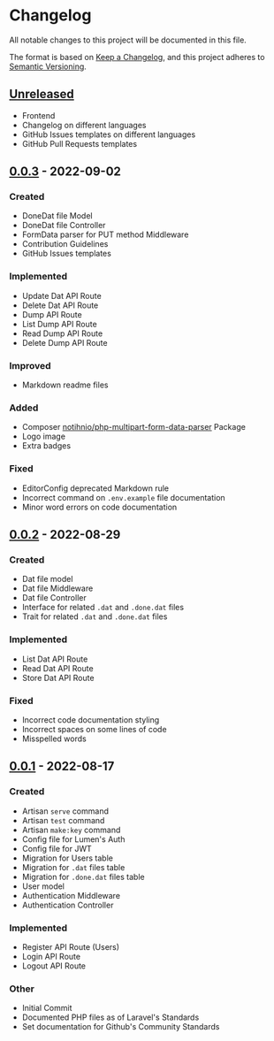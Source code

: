 # Changelog

All notable changes to this project will be documented in this file.

The format is based on [Keep a Changelog](https://keepachangelog.com/en/1.0.0/),
and this project adheres to [Semantic Versioning](https://semver.org/spec/v2.0.0.html).

## [Unreleased]

- Frontend
- Changelog on different languages
- GitHub Issues templates on different languages
- GitHub Pull Requests templates

## [0.0.3] - 2022-09-02

### Created

- DoneDat file Model
- DoneDat file Controller
- FormData parser for PUT method Middleware
- Contribution Guidelines
- GitHub Issues templates

### Implemented

- Update Dat API Route
- Delete Dat API Route
- Dump API Route
- List Dump API Route
- Read Dump API Route
- Delete Dump API Route

### Improved

- Markdown readme files

### Added

- Composer [notihnio/php-multipart-form-data-parser] Package
- Logo image
- Extra badges

### Fixed

- EditorConfig deprecated Markdown rule
- Incorrect command on `.env.example` file documentation
- Minor word errors on code documentation

## [0.0.2] - 2022-08-29

### Created

- Dat file model
- Dat file Middleware
- Dat file Controller
- Interface for related `.dat` and `.done.dat` files
- Trait for related `.dat` and `.done.dat` files

### Implemented

- List Dat API Route
- Read Dat API Route
- Store Dat API Route

### Fixed

- Incorrect code documentation styling
- Incorrect spaces on some lines of code
- Misspelled words

## [0.0.1] - 2022-08-17

### Created

- Artisan `serve` command
- Artisan `test` command
- Artisan `make:key` command
- Config file for Lumen's Auth
- Config file for JWT
- Migration for Users table
- Migration for `.dat` files table
- Migration for `.done.dat` files table
- User model
- Authentication Middleware
- Authentication Controller

### Implemented

- Register API Route (Users)
- Login API Route
- Logout API Route

### Other

- Initial Commit
- Documented PHP files as of Laravel's Standards
- Set documentation for Github's Community Standards

[Unreleased]: <https://github.com/Mestre-Tramador/Exper-Dat-Reader/compare/v0.0.3...HEAD>
[0.0.3]: <https://github.com/Mestre-Tramador/Exper-Dat-Reader/compare/v0.0.2...v0.0.3>
[0.0.2]: <https://github.com/Mestre-Tramador/Exper-Dat-Reader/compare/v0.0.1...v0.0.2>
[0.0.1]: <https://github.com/Mestre-Tramador/Exper-Dat-Reader/releases/tag/v0.0.1>
[notihnio/php-multipart-form-data-parser]: https://github.com/notihnio/php-multipart-form-data-parser
